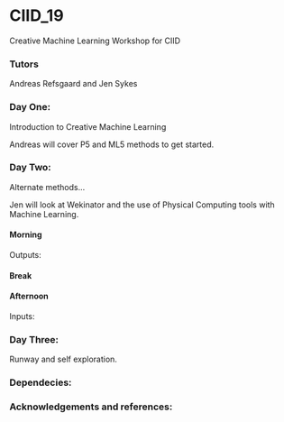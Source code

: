# CIID_19
Creative Machine Learning Workshop for CIID

### Tutors
Andreas Refsgaard and Jen Sykes

### Day One: 
Introduction to Creative Machine Learning 

Andreas will cover P5 and ML5 methods to get started. 

### Day Two:
Alternate methods... 

Jen will look at Wekinator and the use of Physical Computing tools with Machine Learning. 

#### Morning
Outputs:

#### Break 

#### Afternoon
Inputs:

### Day Three:
Runway and self exploration. 

### Dependecies:
### Acknowledgements and references:
